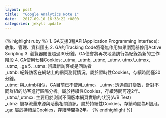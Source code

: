```yaml
---
layout: post
title:  "Google Analytics Note 1"
date:   2017-09-10 16:38:22 +0800
categories: jekyll update
---
```

<h3></h3>
{% highlight ruby %}
1. GA支援3種API(Application Programming Interface): 收集、管理、資料匯出
2. GA的Tracking Code將毫無作用如果瀏覽器停用Active Scripting
3. 瀏覽器閒置超過30分鐘，GA便會將再次地造訪行為紀錄為新的工作階段
4. GA使用七種Cookies: _utma, _utmb, _utmc, _utmv. utmx/_utmxx, _utmz, _ga
5. _utma: 辨識新訪客或是回訪者<br>
_utmb: 紀錄訪客在網站上的網頁瀏覽情況。屬於暫時性Cookies，存續時間僅30分鐘。<br>
_utmc: 與_utmb相似，GA目前已不使用_utmc。
_utmv: 透過自訂變數，針對不同群組的訪客進行區隔分析。屬於持續性Cookies，存續時間可達2年。<br>
_utmx/_utmxx: 主要用於測試不同版本網頁實驗的狀況(A/B Test)<br>
_utmz: 儲存流量來源與活動相關資訊，屬於持續性Cookies，存續時間為6個月。<br>
_ga: 屬於持續型Cookies，存續時間為2年。
{% endhighlight %}

